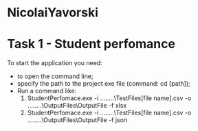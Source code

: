 # NicolaiYavorski
# Task 1 - Student perfomance

To start the application you need:
- to open the command line;
- specify the path to the project exe file (command: cd [path]);
- Run a command like:
	1) StudentPerfomace.exe -i ..\..\..\..\TestFiles\[file name].csv -o ..\..\..\..\OutputFiles\OutputFile -f xlsx
	2) StudentPerfomace.exe -i ..\..\..\..\TestFiles\[file name].csv -o ..\..\..\..\OutputFiles\OutputFile -f json
